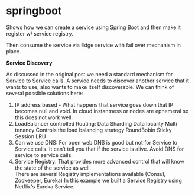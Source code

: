 # springboot
Shows how we can create a service using Spring Boot and then make it register w/ service registry.

Then consume the service via Edge service with fail over mechanism in place.


**Service Discovery**

As discussed in the original post we need a standard mechanism for Service to Service calls.  A service needs to discover another service that it wants to use, also wants to make itself discoverable. We can think of several possible solutions here:
1. IP address based  - What happens that service goes down that IP becomes null and void. In cloud instantness or nodes are ephemeral so this does not work well.
2. LoadBalancer controlled Routing: 
    Data Sharding
    Data locality
    Multi tenancy 
    Controls the load balancing strategy
    RoundBobin
    Sticky Session
    LRU
3. Can we use DNS:  For open web DNS is good but not for Service to Service calls.  It can’t tell you that if the service is alive. Avoid DNS for service to service calls.  
4. Service Registry: That  provides more advanced control that will know the state of the service as well.    
There are several Registry implementations available (Consul, Zookeeper, Eureka) In this example we built a Service Registry using Netflix's Eureka Service. 



